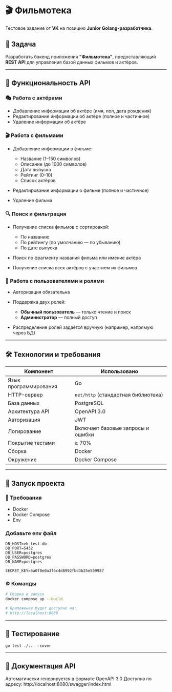 
# 🎬 Фильмотека

Тестовое задание от **VK** на позицию **Junior Golang-разработчика**.

## 📌 Задача

Разработать бэкенд приложения **"Фильмотека"**, предоставляющий **REST API** для управления базой данных фильмов и актёров.

---

## 🔧 Функциональность API

### 🎭 Работа с актёрами

* Добавление информации об актёре (имя, пол, дата рождения)
* Редактирование информации об актёре (полное и частичное)
* Удаление информации об актёре
  
### 🎬 Работа с фильмами

* Добавление информации о фильме:

  * Название (1–150 символов)
  * Описание (до 1000 символов)
  * Дата выпуска
  * Рейтинг (0–10)
  * Список актёров
* Редактирование информации о фильме (полное и частичное)
* Удаление фильма

### 🔍 Поиск и фильтрация

* Получение списка фильмов с сортировкой:

  * По названию
  * По рейтингу (по умолчанию — по убыванию)
  * По дате выпуска
* Поиск по фрагменту названия фильма или имение актёра
* Получение списка всех актёров с участием их фильмов

### 👤 Работа с пользователями и ролями

* Авторизация обязательна
* Поддержка двух ролей:

  * **Обычный пользователь** — только чтение и поиск
  * **Администратор** — полный доступ
* Распределение ролей задаётся вручную (например, напрямую через БД)

---

## 🛠 Технологии и требования

| Компонент             | Использовано                        |
| --------------------- | ----------------------------------- |
| Язык программирования | Go                                  |
| HTTP-сервер           | `net/http` (стандартная библиотека) |
| База данных           | PostgreSQL                          |
| Архитектура API       | OpenAPI 3.0                         |
| Авторизация           | JWT                  |
| Логирование           | Включает базовые запросы и ошибки   |
| Покрытие тестами      | ≥ 70%                               |
| Сборка                | Docker                              |
| Окружение             | Docker Compose                      |

---

## 🚀 Запуск проекта

### 🔧 Требования

* Docker
* Docker Compose
* Env
### Добавьте env файл
```
DB_HOST=vk-test-db
DB_PORT=5432
DB_USER=postgres
DB_PASSWORD=postgres
DB_NAME=postgres

SECRET_KEY=5a0f8e0a3f6c4d8992fbd3b25e509987
```
### ⚙️ Команды

```bash
# Сборка и запуск
docker compose up --build

# Приложение будет доступно на:
# http://localhost:8080
```
---
## 🧪 Тестирование

```
go test ./... -cover
```
---
## 📄 Документация API

Автоматически генерируется в формате OpenAPI 3.0
Доступна по адресу: http://localhost:8080/swagger/index.html